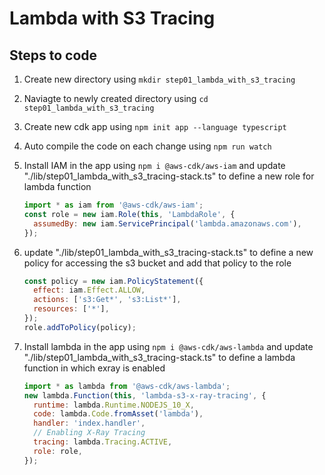 # Lambda with S3 Tracing

## Steps to code

1. Create new directory using `mkdir step01_lambda_with_s3_tracing`
2. Naviagte to newly created directory using `cd step01_lambda_with_s3_tracing`
3. Create new cdk app using `npm init app --language typescript`
4. Auto compile the code on each change using `npm run watch`
5. Install IAM in the app using `npm i @aws-cdk/aws-iam` and update "./lib/step01_lambda_with_s3_tracing-stack.ts" to define a new role for lambda function

   ```js
   import * as iam from '@aws-cdk/aws-iam';
   const role = new iam.Role(this, 'LambdaRole', {
     assumedBy: new iam.ServicePrincipal('lambda.amazonaws.com'),
   });
   ```

6. update "./lib/step01_lambda_with_s3_tracing-stack.ts" to define a new policy for accessing the s3 bucket and add that policy to the role

   ```js
   const policy = new iam.PolicyStatement({
     effect: iam.Effect.ALLOW,
     actions: ['s3:Get*', 's3:List*'],
     resources: ['*'],
   });
   role.addToPolicy(policy);
   ```

7. Install lambda in the app using `npm i @aws-cdk/aws-lambda` and update "./lib/step01_lambda_with_s3_tracing-stack.ts" to define a lambda function in which exray is enabled

   ```js
   import * as lambda from '@aws-cdk/aws-lambda';
   new lambda.Function(this, 'lambda-s3-x-ray-tracing', {
     runtime: lambda.Runtime.NODEJS_10_X,
     code: lambda.Code.fromAsset('lambda'),
     handler: 'index.handler',
     // Enabling X-Ray Tracing
     tracing: lambda.Tracing.ACTIVE,
     role: role,
   });
   ```

